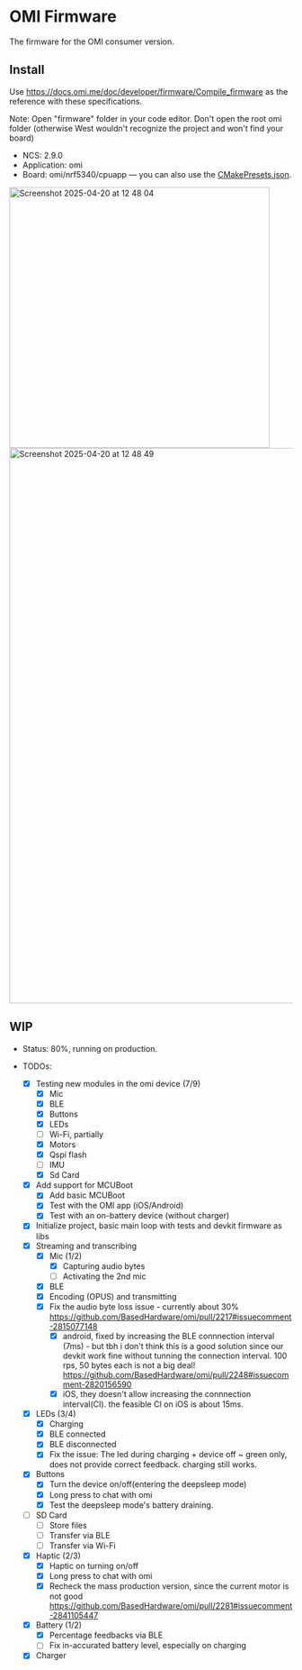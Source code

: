 # OMI Firmware

The firmware for the OMI consumer version.

## Install

Use https://docs.omi.me/doc/developer/firmware/Compile_firmware as the reference with these specifications.

Note: Open "firmware" folder in your code editor. Don't open the root omi folder (otherwise West wouldn't recognize the project and won't find your board)

- NCS: 2.9.0
- Application: omi
- Board: omi/nrf5340/cpuapp — you can also use the [CMakePresets.json](CMakePresets.json).

 <img width="463" alt="Screenshot 2025-04-20 at 12 48 04" src="https://github.com/user-attachments/assets/5fc17e99-9cdd-4b2a-a438-fc4c6ffed498" />

 <img width="986" alt="Screenshot 2025-04-20 at 12 48 49" src="https://github.com/user-attachments/assets/ccce238d-fa4b-4cbc-af7c-fc7688569b95" />



## WIP

- Status: 80%, running on production.

- TODOs:
  - [x] Testing new modules in the omi device (7/9)
    - [x] Mic
    - [x] BLE
    - [x] Buttons
    - [x] LEDs
    - [ ] Wi-Fi, partially
    - [x] Motors
    - [x] Qspi flash
    - [ ] IMU
    - [x] Sd Card
  - [x] Add support for MCUBoot
    - [x] Add basic MCUBoot
    - [x] Test with the OMI app (iOS/Android)
    - [x] Test with an on-battery device (without charger)
  - [x] Initialize project, basic main loop with tests and devkit firmware as libs
  - [x] Streaming and transcribing
    - [x] Mic (1/2)
      - [x] Capturing audio bytes
      - [ ] Activating the 2nd mic
    - [x] BLE
    - [x] Encoding (OPUS) and transmitting
    - [x] Fix the audio byte loss issue - currently about 30% https://github.com/BasedHardware/omi/pull/2217#issuecomment-2815077148 
      - [x] android, fixed by increasing the BLE connnection interval (7ms) - but tbh i don't think this is a good solution since our devkit work fine without tunning the connection interval. 100 rps, 50 bytes each is not a big deal! https://github.com/BasedHardware/omi/pull/2248#issuecomment-2820156590 
      - [x] iOS, they doesn't allow increasing the connnection interval(CI). the feasible CI on iOS is about 15ms.
  - [x] LEDs (3/4)
    - [x] Charging
    - [x] BLE connected
    - [x] BLE disconnected
    - [x] Fix the issue: The led during charging + device off ~ green only, does not provide correct feedback. charging still works.
  - [x] Buttons
    - [x] Turn the device on/off(entering the deepsleep mode)
    - [x] Long press to chat with omi
    - [x] Test the deepsleep mode's battery draining.
  - [ ] SD Card
    - [ ] Store files
    - [ ] Transfer via BLE
    - [ ] Transfer via Wi-Fi
  - [x] Haptic (2/3)
    - [x] Haptic on turning on/off
    - [x] Long press to chat with omi
    - [x] Recheck the mass production version, since the current motor is not good https://github.com/BasedHardware/omi/pull/2281#issuecomment-2841105447
  - [x] Battery (1/2)
    - [x] Percentage feedbacks via BLE
    - [ ] Fix in-accurated battery level, especially on charging
  - [x] Charger

